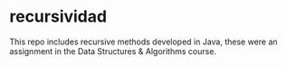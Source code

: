 # recursividad

This repo includes recursive methods developed in Java, these were an assignment in the Data Structures & Algorithms course.
